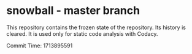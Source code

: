 # snowball - master branch

This repository contains the frozen state of the repository.
Its history is cleared. It is used only for static code
analysis with Codacy.

Commit Time: 1713895591